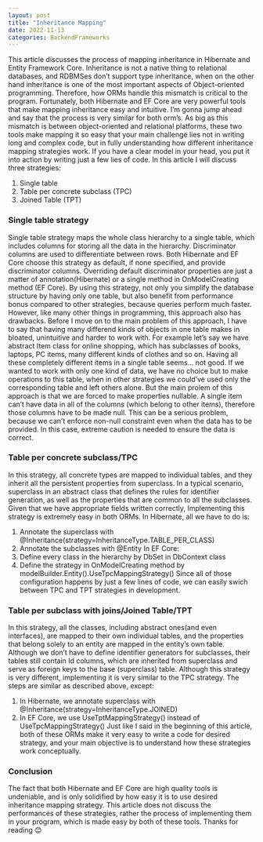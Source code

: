 ```yaml
---
layout: post
title: "Inheritance Mapping"
date: 2022-11-13
categories: BackendFrameworks
---
```


This article discusses the process of mapping inheritance in Hibernate and Entity Framework Core. Inheritance is not a native thing to relational databases, and RDBMSes don’t support type inheritance, when on the other hand inheritance is one of the most important aspects of Object-oriented programming. Therefore, how ORMs handle this mismatch is critical to the program. Fortunately, both Hibernate and EF Core are very powerful tools that make mapping inheritance easy and intuitive.
I’m gonna jump ahead and say that the process is very similar for both orm’s. As big as this mismatch is between object-oriented and relational platforms, these two tools make mapping it so easy that your main challenge lies not in writing long and complex code, but in fully understanding how different inheritance mapping strategies work. If you have a clear model in your head, you put it into action by writing just a few lies of code.
In this article I will discuss three strategies:
1)	Single table
2)	Table per concrete subclass (TPC)
3)	Joined Table (TPT)

### Single table strategy
Single table strategy maps the whole class hierarchy to a single table, which includes columns for storing all the data in the hierarchy. Discriminator columns are used to differentiate between rows. Both Hibernate and EF Core choose this strategy as default, if none specified, and provide discriminator columns. Overriding default discriminator properties are just a matter of annotation(Hibernate) or a single method in OnModelCreating method (EF Core). 
By using this strategy, not only you simplify the database structure by having only one table, but also benefit from performance bonus compared to other strategies, because queries perform much faster. However, like many other things in programming, this approach also has drawbacks.
Before I move on to the main problem of this approach, I have to say that having many differend kinds of objects in one table makes in bloated, unintuitive and harder to work with. For example let’s say we have abstract Item class for online shopping, which has subclasses of books, laptops, PC items, many different kinds of clothes and so on. Having all these completely different items in a single table seems… not good. If we wanted to work with only one kind of data, we have no choice but to make operations to this table, when in other strategies we could’ve used only the corresponding table and left others alone. 
But the main prolem of this approach is that we are forced to make properties nullable. A single item can’t have data in all of the columns (which belong to other items), therefore those columns have to be made null. This can be a serious problem, because we can’t enforce non-null constraint even when the data has to be provided. In this case, extreme caution is needed to ensure the data is correct.



### Table per concrete subclass/TPC
In this strategy, all concrete types are mapped to individual tables, and they inherit all the persistent properties from superclass. In a typical scenario, superclass in an abstract class that defines the rules for identifier generation, as well as the properties that are common to all the subclasses. 
Given that we have appropriate fields written correctly, Implementing this strategy is extremely easy in both ORMs.
In Hibernate, all we have to do is:
1)	Annotate the superclass with @Inheritance(strategy=InheritanceType.TABLE_PER_CLASS)
2)	Annotate the subclasses with @Entity
In EF Core:
1)	Define every class in the hierarchy by DbSet<Entity> in DbContext class
2)	Define the strategy in OnModelCreating method by modelBuilder.Entity<Superclass>().UseTpcMappingStrategy()
Since all of those configuration happens by just a few lines of code, we can easily swich between TPC and TPT strategies in development.

### Table per subclass with joins/Joined Table/TPT
In this strategy, all the classes, including abstract ones(and even interfaces), are mapped to their own individual tables, and the properties that belong solely to an entity are mapped in the entity’s own table. Although we don’t have to define identifier generators for subclasses, their tables still contain Id columns, which are inherited from superclass and serve as foreign keys to the base (superclass) table.
Although this strategy is very different, implementing it is very similar to the TPC strategy. The steps are similar as described above, except:
1)	In Hibernate, we annotate superclass with @Inheritance(strategy=InheritanceType.JOINED)
2)	In EF Core, we use UseTptMappingStrategy() instead of UseTpcMappingStrategy()
Just like I said in the beginning of this article, both of these ORMs make it very easy to write a code for desired strategy, and your main objective is to understand how these strategies work conceptually. 

### Conclusion
The fact that both Hibernate and EF Core are high quality tools is undeniable, and is only solidified by how easy it is to use desired inheritance mapping strategy. This article does not discuss the performances of these strategies, rather the process of implementing them in your program, which is made easy by both of these tools. Thanks for reading 😊 
